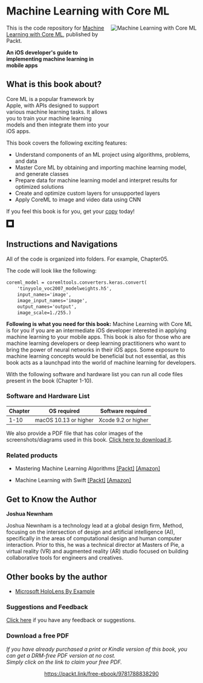 # Machine Learning with Core ML

<a href="https://www.packtpub.com/big-data-and-business-intelligence/machine-learning-core-ml?utm_source=github&utm_medium=repository&utm_campaign=9781788838290"><img src="https://www.packtpub.com/sites/default/files/B09544.png" alt="Machine Learning with Core ML" height="256px" align="right"></a>

This is the code repository for [Machine Learning with Core ML](https://www.packtpub.com/big-data-and-business-intelligence/machine-learning-core-ml?utm_source=github&utm_medium=repository&utm_campaign=9781788838290), published by Packt.

**An iOS developer's guide to implementing machine learning in mobile apps**

## What is this book about?

Core ML is a popular framework by Apple, with APIs designed to support various machine learning tasks. It allows you to train your machine learning models and then integrate them into your iOS apps.

This book covers the following exciting features: 
* Understand components of an ML project using algorithms, problems, and data
* Master Core ML by obtaining and importing machine learning model, and generate classes
* Prepare data for machine learning model and interpret results for optimized solutions
* Create and optimize custom layers for unsupported layers
* Apply CoreML to image and video data using CNN

If you feel this book is for you, get your [copy](https://www.amazon.com/dp/1788838297) today!

<a href="https://www.packtpub.com/?utm_source=github&utm_medium=banner&utm_campaign=GitHubBanner"><img src="https://raw.githubusercontent.com/PacktPublishing/GitHub/master/GitHub.png" 
alt="https://www.packtpub.com/" border="5" /></a>


## Instructions and Navigations
All of the code is organized into folders. For example, Chapter05.

The code will look like the following:
```
coreml_model = coremltools.converters.keras.convert(
    'tinyyolo_voc2007_modelweights.h5',
    input_names='image',
    image_input_names='image',
    output_names='output',
    image_scale=1./255.)
```

**Following is what you need for this book:**
Machine Learning with Core ML is for you if you are an intermediate iOS developer interested in applying machine learning to your mobile apps. This book is also for those who are machine learning developers or deep learning practitioners who want to bring the power of neural networks in their iOS apps. Some exposure to machine learning concepts would be beneficial but not essential, as this book acts as a launchpad into the world of machine learning for developers.

With the following software and hardware list you can run all code files present in the book (Chapter 1-10).

### Software and Hardware List

| Chapter  | OS required                   | Software required                        |
| -------- | ------------------------------------| -----------------------------------|
| 1-10        |macOS 10.13 or higher                    |Xcode 9.2 or higher  |


We also provide a PDF file that has color images of the screenshots/diagrams used in this book. [Click here to download it](http://www.packtpub.com/sites/default/files/downloads/MachineLearningwithCoreML_ColorImages.pdf).

### Related products <Paste books from the Other books you may enjoy section>
* Mastering Machine Learning Algorithms [[Packt]](https://www.packtpub.com/big-data-and-business-intelligence/mastering-machine-learning-algorithms?utm_source=github&utm_medium=repository&utm_campaign=9781788621113) [[Amazon]](https://www.amazon.com/dp/1788621115)

* Machine Learning with Swift [[Packt]](https://www.packtpub.com/big-data-and-business-intelligence/machine-learning-swift?utm_source=github&utm_medium=repository&utm_campaign=9781787121515) [[Amazon]](https://www.amazon.com/dp/1787121518)

## Get to Know the Author
**Joshua Newnham**

Joshua Newnham is a technology lead at a global design firm, Method, focusing on the intersection of design and artificial intelligence (AI), specifically in the areas of computational design and human computer interaction. Prior to this, he was a technical director at Masters of Pie, a virtual reality (VR) and augmented reality (AR) studio focused on building collaborative tools for engineers and creatives.



## Other books by the author
* [Microsoft HoloLens By Example](https://www.packtpub.com/web-development/microsoft-hololens-example?utm_source=github&utm_medium=repository&utm_campaign=9781787126268)


### Suggestions and Feedback
[Click here](https://docs.google.com/forms/d/e/1FAIpQLSdy7dATC6QmEL81FIUuymZ0Wy9vH1jHkvpY57OiMeKGqib_Ow/viewform) if you have any feedback or suggestions.
### Download a free PDF

 <i>If you have already purchased a print or Kindle version of this book, you can get a DRM-free PDF version at no cost.<br>Simply click on the link to claim your free PDF.</i>
<p align="center"> <a href="https://packt.link/free-ebook/9781788838290">https://packt.link/free-ebook/9781788838290 </a> </p>